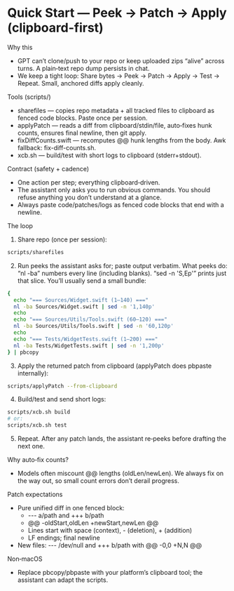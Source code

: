 # Quick Start — Peek → Patch → Apply (clipboard-first)

Why this
- GPT can’t clone/push to your repo or keep uploaded zips “alive” across turns. A plain‑text repo dump persists in chat.
- We keep a tight loop: Share bytes → Peek → Patch → Apply → Test → Repeat. Small, anchored diffs apply cleanly.

Tools (scripts/)
- sharefiles — copies repo metadata + all tracked files to clipboard as fenced code blocks. Paste once per session.
- applyPatch — reads a diff from clipboard/stdin/file, auto‑fixes hunk counts, ensures final newline, then git apply.
- fixDiffCounts.swift — recomputes @@ hunk lengths from the body. Awk fallback: fix-diff-counts.sh.
- xcb.sh — build/test with short logs to clipboard (stderr+stdout).

Contract (safety + cadence)
- One action per step; everything clipboard‑driven.
- The assistant only asks you to run obvious commands. You should refuse anything you don’t understand at a glance.
- Always paste code/patches/logs as fenced code blocks that end with a newline.

The loop
1) Share repo (once per session):
```bash
scripts/sharefiles
```
2) Run peeks the assistant asks for; paste output verbatim.
What peeks do: “nl -ba” numbers every line (including blanks). “sed -n 'S,Ep'” prints just that slice. You’ll usually send a small bundle:
```bash
{
  echo "=== Sources/Widget.swift (1–140) ==="
  nl -ba Sources/Widget.swift | sed -n '1,140p'
  echo
  echo "=== Sources/Utils/Tools.swift (60–120) ==="
  nl -ba Sources/Utils/Tools.swift | sed -n '60,120p'
  echo
  echo "=== Tests/WidgetTests.swift (1–200) ==="
  nl -ba Tests/WidgetTests.swift | sed -n '1,200p'
} | pbcopy
```
3) Apply the returned patch from clipboard (applyPatch does pbpaste internally):
```bash
scripts/applyPatch --from-clipboard
```
4) Build/test and send short logs:
```bash
scripts/xcb.sh build
# or:
scripts/xcb.sh test
```
5) Repeat. After any patch lands, the assistant re‑peeks before drafting the next one.

Why auto‑fix counts?
- Models often miscount @@ lengths (oldLen/newLen). We always fix on the way out, so small count errors don’t derail progress.

Patch expectations
- Pure unified diff in one fenced block:
  - --- a/path and +++ b/path
  - @@ -oldStart,oldLen +newStart,newLen @@
  - Lines start with space (context), - (deletion), + (addition)
  - LF endings; final newline
- New files: --- /dev/null and +++ b/path with @@ -0,0 +N,N @@

Non‑macOS
- Replace pbcopy/pbpaste with your platform’s clipboard tool; the assistant can adapt the scripts.
